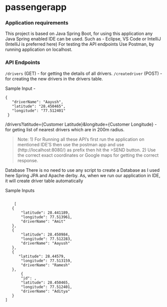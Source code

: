 # passengerapp

### Application requirements

This project is based on Java Spring Boot, for using this application any Java Spring enabled IDE can be used. Such as - Eclipse, VS Code or IntelliJ (IntelliJ is preferred here)
For testing the API endpoints Use Postman, by running application on localhost.


### API Endpoints

 `/drivers` (GET) - for getting the details of all drivers.
`/createdriver` (POST) - for creating the new drivers in the drivers table.

Sample Input  -
```
{
   "driverName": "Aayush",
   "latitude": "28.450465",
   "longitude": "77.512401"
 }
 ```
/drivers?latitude={Customer Latitude}&longitude={Customer Longitude} - for geting list of  nearest drivers which are in 200m radius.

> Note: 1) For Running all these API’s first run the application on mentioned IDE’S then use the postman app and use (http://localhost:8080/) as prefix then hit the >SEND button.
> 2) Use the correct exact coordinates or Google maps for getting the correct response.
 
Database 
There is no need to use any script to create a Database as I used here  Spring JPA and Apache derby. As, when we run our application in IDE, it will create driver table automatically

Sample Inputs
```
	
	[
   {
       "latitude": 28.441189,
       "longitude": 77.513961,
       "driverName": "Amit"
   },
   {
       "latitude": 28.450984,
       "longitude": 77.512283,
       "driverName": "Aayush"
   },
   {
      "latitude": 28.44579,
       "longitude": 77.513159,
       "driverName": "Ramesh"
   },
       {
       "id": ,
       "latitude": 28.450465,
       "longitude": 77.512401,
       "driverName": "Aditya"
   }
]
 
 ```
 
 

	

	
	







